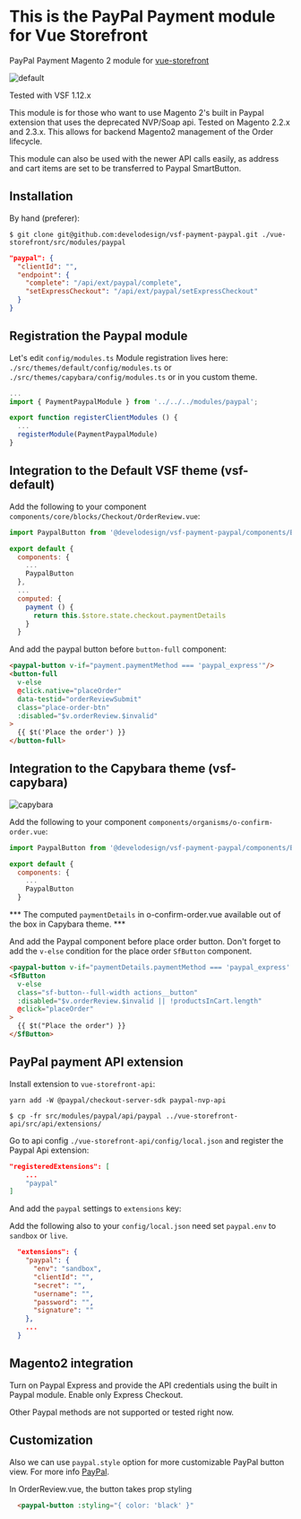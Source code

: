 # This is the PayPal Payment module for Vue Storefront


PayPal Payment Magento 2 module for [vue-storefront](https://github.com/DivanteLtd/vue-storefront)

![default](https://imgur.com/QFCUX0R.jpg)

Tested with VSF 1.12.x

This module is for those who want to use Magento 2's built in Paypal extension that uses the deprecated NVP/Soap api. Tested on Magento 2.2.x and 2.3.x. This allows for backend Magento2 management of the Order lifecycle.

This module can also be used with the newer API calls easily, as address and cart items are set to be transferred to Paypal SmartButton.


## Installation

By hand (preferer):

```shell
$ git clone git@github.com:develodesign/vsf-payment-paypal.git ./vue-storefront/src/modules/paypal
```

```json
"paypal": {
  "clientId": "",
  "endpoint": {
    "complete": "/api/ext/paypal/complete",
    "setExpressCheckout": "/api/ext/paypal/setExpressCheckout"
  }
}
```

## Registration the Paypal module

Let's edit `config/modules.ts`
Module registration lives here: `./src/themes/default/config/modules.ts` or `./src/themes/capybara/config/modules.ts` or in you custom theme.

```js
...
import { PaymentPaypalModule } from '../../../modules/paypal';

export function registerClientModules () {
  ...
  registerModule(PaymentPaypalModule)
}
```

## Integration to the Default VSF theme (vsf-default)

Add the following to your component `components/core/blocks/Checkout/OrderReview.vue`:

```js
import PaypalButton from '@develodesign/vsf-payment-paypal/components/Button'

export default {
  components: {
    ...
    PaypalButton
  },
  ...
  computed: {
    payment () {
      return this.$store.state.checkout.paymentDetails
    }
  }
```

And add the paypal button before `button-full` component:

```html
<paypal-button v-if="payment.paymentMethod === 'paypal_express'"/>
<button-full
  v-else
  @click.native="placeOrder"
  data-testid="orderReviewSubmit"
  class="place-order-btn"
  :disabled="$v.orderReview.$invalid"
>
  {{ $t('Place the order') }}
</button-full>
```

## Integration to the Capybara theme (vsf-capybara)

![capybara](https://imgur.com/Kgm9McA.jpg)

Add the following to your component `components/organisms/o-confirm-order.vue`:

```js
import PaypalButton from '@develodesign/vsf-payment-paypal/components/Button'

export default {
  components: {
    ...
    PaypalButton
  }
```
*** The computed `paymentDetails` in o-confirm-order.vue available out of the box in Capybara theme. ***

And add the Paypal component before place order button. Don't forget to add the `v-else` condition for the place order `SfButton` component.

```html
<paypal-button v-if="paymentDetails.paymentMethod === 'paypal_express' && !$v.orderReview.$invalid"/>
<SfButton
  v-else
  class="sf-button--full-width actions__button"
  :disabled="$v.orderReview.$invalid || !productsInCart.length"
  @click="placeOrder"
>
  {{ $t("Place the order") }}
</SfButton>
```

## PayPal payment API extension

Install extension to `vue-storefront-api`:

```shell
yarn add -W @paypal/checkout-server-sdk paypal-nvp-api
```

```shell
$ cp -fr src/modules/paypal/api/paypal ../vue-storefront-api/src/api/extensions/
```

Go to api config  `./vue-storefront-api/config/local.json` and register the Paypal Api extension:

```json
"registeredExtensions": [
    ...
    "paypal"
]
```

And add the `paypal` settings to `extensions` key:

Add the following also to your `config/local.json` need set `paypal.env` to `sandbox` or `live`.

```json
  "extensions": {
    "paypal": {
      "env": "sandbox",
      "clientId": "",
      "secret": "",
      "username": "",
      "password": "",
      "signature": ""
    },
    ...
  }
```

## Magento2 integration

Turn on Paypal Express and provide the API credentials using the built in Paypal module. Enable only Express Checkout.

Other Paypal methods are not supported or tested right now.

## Customization

Also we can use `paypal.style` option for more customizable PayPal button view. For more info [PayPal](https://developer.paypal.com/demo/checkout/#/pattern/checkout).

In OrderReview.vue, the button takes prop styling

```html
  <paypal-button :styling="{ color: 'black' }"
```


